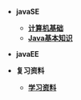 <!-- _navbar.md --> 
<!--侧边栏-->

* **javaSE**
  * **[计算机基础](/sjxixi01/java001.md)**
  * **[Java基本知识](sjxixi01/java002.md)**

* **javaEE**

* **复习资料**
  * **[学习资料](/sjxixi01/MySQL.md)**


